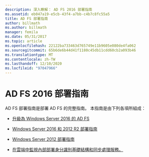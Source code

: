 ```yaml
---
description: 深入瞭解： AD FS 2016 部署指南
ms.assetid: eb047a19-e5cb-43f4-a7bb-c4b7c8fc55a5
title: AD FS 部署指南
author: billmath
ms.author: billmath
manager: femila
ms.date: 05/31/2017
ms.topic: article
ms.openlocfilehash: 22122ba733463d765749e11b9605e080de4fa062
ms.sourcegitcommit: 65b6de6b44d41f1180c45db11cdd60cb2a093b46
ms.translationtype: MT
ms.contentlocale: zh-TW
ms.lasthandoff: 12/10/2020
ms.locfileid: "97047966"
---
```

# <a name="ad-fs-2016-deployment-guide"></a>AD FS 2016 部署指南


AD FS 部署指南是部署 AD FS 的完整指南。  本指南是由下列各項所組成：


* [升級為 Windows Server 2016 的 AD FS](./upgrading-to-ad-fs-in-windows-server.md)

* [Windows Server 2016 和 2012 R2 部署指南](Windows-Server-2012-R2-AD-FS-Deployment-Guide.md)

* [Windows Server 2012 部署指南](Windows-Server-2012-AD-FS-Deployment-Guide.md)

* [在雲端中監視內部部署身分識別基礎結構和同步處理服務。](/azure/active-directory/hybrid/whatis-hybrid-identity)

